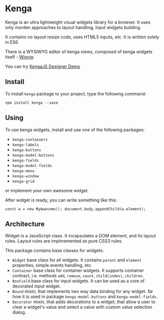 # Kenga
Kenga is an ultra lightweight visual widgets library for a browser.
It uses only morden approaches to layout handling, input widgets building.

It contains no layout resize code, uses HTML5 inputs, etc.
It is written solely in ES6.

There is a WYSIWYG editor of kenga views, composed of kenga widgets itself - [Winnie](https://github.com/marat-gainullin/winnie).

You can try [KengaJS Designer Demo](http://kengajs.com/demo/winnie.html)

## Install
To install `kenga` package to your project, type the following command:
```
npm install kenga --save
```

## Using
To use kenga widgets, install and use one of the following packages:
- `kenga-containers`
- `kenga-labels`
- `kenga-buttons`
- `kenga-model-buttons`
- `kenga-fields`
- `kenga-model-fields`
- `kenga-menu`
- `kenga-window`
- `kenga-grid`

or implement your own awesome widget.

After widget is ready, you can write something like this:
```
const w = new MyAwesome(); document.body.appendChild(w.element);
```

## Architecture
Widget is a JavaScript class. It incapsulates a DOM element, and its layout rules. Layout rules are implmemented as pure CSS3 rules.

This package contains base classes for widgets:
* `Widget` base class for all widgets. It contains `parent` and `element` properties, simple events handling, etc.
* `Container` base class for container widgets. It supports container contract, i.e. methods `add`, `remove`, `count`, `child(index)`, `children`.
* `BoxField` base class for input widgets. It can be used as a core of decorated input widget.
* `Bound` mixin, that implements two way data binding for any widget. Se how it is used in package `kenga-model-buttons` and `kenga-model-fields`.
* `Decorator` mixin, that adds decorations to a widget, that allow a user to clear a widget's value and select a value with custom value selection dialog.

